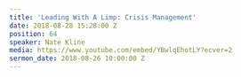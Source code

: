 ```yaml
---
title: 'Leading With A Limp: Crisis Management'
date: 2018-08-28 15:28:00 Z
position: 64
speaker: Nate Kline
media: https://www.youtube.com/embed/YBwlqEhotLY?ecver=2
sermon_date: 2018-08-26 10:00:00 Z
---
```


